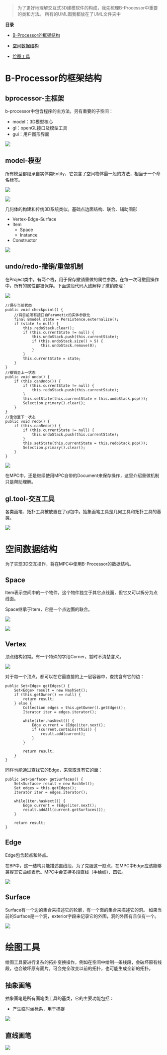 > 为了更好地理解交互式3D建模软件的构成，我先梳理B-Processor中重要的类和方法。
> 所有的UML图我都放在了UML文件夹中

**目录**

- [B-Processor的框架结构](#bpframe)

- [空间数据结构](#spacestructure)

- [绘图工具](#tools)

<a name="bpframe"></a>
# B-Processor的框架结构

<a name="bpmainframe"></a>
## bprocessor-主框架

b-processor中包含程序的主方法，另有重要的子空间：

* model：3D模型核心
* gl：openGL接口及模型工具
* gui：用户图形界面

![](assets/markdown-img-paste-20180907091141796.png)

## model-模型

所有模型都继承自实体类Entity，它包含了空间物体最一般的方法，相当于一个命名标签。

![](assets/markdown-img-paste-20180907093400984.png)

![](assets/markdown-img-paste-2018090709331963.png)

几何体的构建和传统3D系统类似。基础点边面结构、联合、辅助图形

* Vertex-Edge-Surface
* Item
  * Space
  * Instance
* Constructor

![](assets/markdown-img-paste-20180907094106843.png)

## undo/redo-撤销/重做机制

在Project类中，有两个栈，用于保存撤销重做的属性参数。在每一次可撤回操作中，所有的属性都被保存。下面这段代码大致解释了撤销原理：

![](assets/markdown-img-paste-2018090709512217.png)

    //保存当前状态
    public void checkpoint() {
        //将目前所有接口自Parametic的实体参数化
        final Bmodel state = Persistence.externalize();
        if (state != null) {
            this.redoStack.clear();
            if (this.currentState != null) {
                this.undoStack.push(this.currentState);
                if (this.undoStack.size() > 5) {
                    this.undoStack.remove(0);
                }
            }
            this.currentState = state;
        }
    }
    //撤销至上一状态
    public void undo() {
        if (this.canUndo()) {
            if (this.currentState != null) {
                this.redoStack.push(this.currentState);
            }
            this.setState(this.currentState = this.undoStack.pop());
            Selection.primary().clear();
        }
    }
    //重做至下一状态
    public void redo() {
        if (this.canRedo()) {
            if (this.currentState != null) {
                this.undoStack.push(this.currentState);
            }
            this.setState(this.currentState = this.redoStack.pop());
            Selection.primary().clear();
        }
    }

![](assets/markdown-img-paste-20180907100302503.png)

在MPC中，还是继续使用MPC自带的Document来保存操作，这里介绍重做机制只是帮助理解。


## gl.tool-交互工具
各类画笔、拓扑工具被放置在了gl包中。抽象画笔工具是几何工具和拓扑工具的基类。

![](assets/markdown-img-paste-20180907090115879.png)

<a name="spacestructure"></a>
# 空间数据结构
为了实现3D交互操作，将在MPC中使用B-Processor的数据结构。

## Space

Item表示空间中的一个物件，这个物件独立于其它点线面，但它又可以拆分为点线面。

Space继承于Item，它是一个点边面的联合。

![](assets/markdown-img-paste-20180907151518726.png)

![](assets/markdown-img-paste-20180907152808383.png)


## Vertex
顶点结构如常。有一个特殊的字段Corner，暂时不清楚含义。

![](assets/markdown-img-paste-20180907153252797.png)

对于每一个顶点，都可以在它最直接的上一层容器中，查找含有它的边：

    public Set<Edge> getEdges() {
        Set<Edge> result = new HashSet();
        if (this.getOwner() == null) {
            return result;
        } else {
            Collection edges = this.getOwner().getEdges();
            Iterator iter = edges.iterator();

            while(iter.hasNext()) {
                Edge current = (Edge)iter.next();
                if (current.contains(this)) {
                    result.add(current);
                }
            }

            return result;
        }
    }

同样也能通过查找它的Edge，来获取含有它的面：

    public Set<Surface> getSurfaces() {
        Set<Surface> result = new HashSet();
        Set edges = this.getEdges();
        Iterator iter = edges.iterator();

        while(iter.hasNext()) {
            Edge current = (Edge)iter.next();
            result.addAll(current.getSurfaces());
        }

        return result;
    }

## Edge
Edge包含起点和终点。

在BP中，这一结构只能描述直线段，为了克服这一缺点，在MPC中Edge应该能够兼容其它曲线表示。MPC中会支持多段直线（手绘线）、圆弧。

![](assets/markdown-img-paste-20180907160134773.png)

## Surface
Surface有一个边的集合来描述它的轮廓，有一个面的集合来描述它的洞。
如果当前的Surface是一个洞，exterior字段来记录它的外围，洞的外围有且仅有一个。

![](assets/markdown-img-paste-20180907162327411.png)

<a name="tools"></a>
# 绘图工具
绘图工具要进行复杂的拓扑变换操作，例如在空间中绘制一条线段，会破坏原有线段，也会破坏原有面片，可会完全改变以前的拓扑，也可能生成全新的拓扑。

## 抽象画笔
抽象画笔是所有画笔类工具的基类，它的主要功能包括：

* 产生临时坐标系，用于捕捉


![](assets/markdown-img-paste-20180907173153316.png)

## 直线画笔


![](assets/markdown-img-paste-20180907173256685.png)
